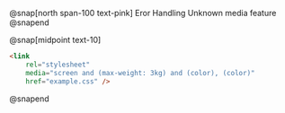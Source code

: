 @snap[north span-100 text-pink]
Eror Handling Unknown media feature
@snapend

@snap[midpoint text-10]
```html
<link
    rel="stylesheet"
    media="screen and (max-weight: 3kg) and (color), (color)" 
    href="example.css" />
```
@snapend
